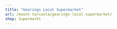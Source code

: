 ```yaml
---
title: "Gearings Local Supermarket"
url: /mount-tarcoola/gearings-local-supermarket/
shop: Supermarkt
---
```

